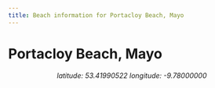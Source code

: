 ```yaml
---
title: Beach information for Portacloy Beach, Mayo
---
```

# Portacloy Beach, Mayo 

<div align="center"><i>latitude: 53.41990522 longitude: -9.78000000</i></div>